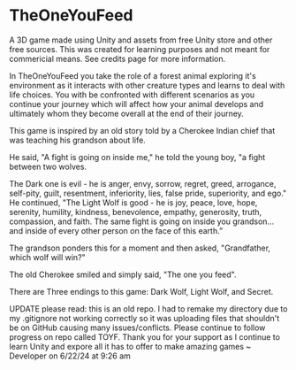 # TheOneYouFeed
A 3D game made using Unity and assets from free Unity store and other free sources. This was created for learning purposes and not meant for commericial means. See credits page for more information.

In TheOneYouFeed you take the role of a forest animal exploring it's environment as it interacts with other creature types and learns to deal with life choices. 
You with be confronted with different scenarios as you continue your journey which will affect how your animal develops and ultimately whom they become overall at the end of their journey. 

This game is inspired by an old story told by a Cherokee Indian chief that was teaching his grandson about life.

He said, "A fight is going on inside me," he told the young boy, "a fight between two wolves.

The Dark one is evil - he is anger, envy, sorrow, regret, greed, arrogance, self-pity, guilt, resentment, inferiority, lies, false pride, superiority, and ego." He continued, 
"The Light Wolf is good - he is joy, peace, love, hope, serenity, humility, kindness, benevolence, empathy, generosity, truth, compassion, and faith. 
The same fight is going on inside you grandson… and inside of every other person on the face of this earth.”

The grandson ponders this for a moment and then asked, "Grandfather, which wolf will win?"

The old Cherokee smiled and simply said, "The one you feed".

There are Three endings to this game: Dark Wolf, Light Wolf, and Secret.


UPDATE please read: this is an old repo. I had to remake my directory due to my .gitignore not working correctly so it was uploading files that shouldn't be on GitHub causing many issues/conflicts. Please continue to follow progress on repo called TOYF. Thank you for your support as I continue to learn Unity and expore all it has to offer to make amazing games ~ Developer on 6/22/24 at 9:26 am
